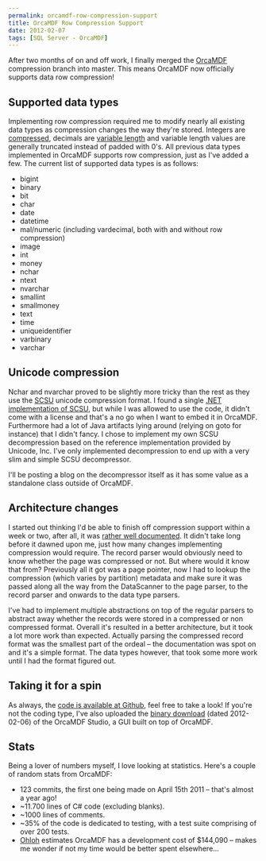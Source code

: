 ```yaml
---
permalink: orcamdf-row-compression-support
title: OrcaMDF Row Compression Support
date: 2012-02-07
tags: [SQL Server - OrcaMDF]
---
```

After two months of on and off work, I finally merged the [OrcaMDF](https://github.com/improvedk/OrcaMDF) compression branch into master. This means OrcaMDF now officially supports data row compression!

<!-- more -->

## Supported data types

Implementing row compression required me to modify nearly all existing data types as compression changes the way they're stored. Integers are [compressed](/the-anatomy-of-row-amp-page-compressed-integers), decimals are [variable length](/how-are-vardecimals-stored) and variable length values are generally truncated instead of padded with 0's. All previous data types implemented in OrcaMDF supports row compression, just as I've added a few. The current list of supported data types is as follows:

* bigint
* binary
* bit
* char
* date
* datetime
* mal/numeric (including vardecimal, both with and without row compression)
* image
* int
* money
* nchar
* ntext
* nvarchar
* smallint
* smallmoney
* text
* time
* uniqueidentifier
* varbinary
* varchar

## Unicode compression

Nchar and nvarchar proved to be slightly more tricky than the rest as they use the [SCSU](http://unicode.org/reports/tr6/) unicode compression format. I found a single [.NET implementation of SCSU](http://gautam-m.blogspot.com/2010/09/standard-compression-scheme-for-unicode.html), but while I was allowed to use the code, it didn't come with a license and that's a no go when I want to embed it in OrcaMDF. Furthermore had a lot of Java artifacts lying around (relying on goto for instance) that I didn't fancy. I chose to implement my own SCSU decompression based on the reference implementation provided by Unicode, Inc. I've only implemented decompression to end up with a very slim and simple SCSU decompressor.

I'll be posting a blog on the decompressor itself as it has some value as a standalone class outside of OrcaMDF.

## Architecture changes

I started out thinking I'd be able to finish off compression support within a week or two, after all, it was [rather well documented](http://www.amazon.com/Microsoft%C2%AE-SQL-Server%C2%AE-2008-Internals/dp/0735626243). It didn't take long before it dawned upon me, just how many changes implementing compression would require. The record parser would obviously need to know whether the page was compressed or not. But where would it know that from? Previously all it got was a page pointer, now I had to lookup the compression (which varies by partition) metadata and make sure it was passed along all the way from the DataScanner to the page parser, to the record parser and onwards to the data type parsers.

I've had to implement multiple abstractions on top of the regular parsers to abstract away whether the records were stored in a compressed or non compressed format. Overall it's resulted in a better architecture, but it took a lot more work than expected. Actually parsing the compressed record format was the smallest part of the ordeal – the documentation was spot on and it's a simple format. The data types however, that took some more work until I had the format figured out.

## Taking it for a spin

As always, the [code is available at Github](https://github.com/improvedk/OrcaMDF), feel free to take a look! If you're not the coding type, I've also uploaded the [binary download](https://github.com/improvedk/OrcaMDF/downloads) (dated 2012-02-06) of the OrcaMDF Studio, a GUI built on top of OrcaMDF.

## Stats

Being a lover of numbers myself, I love looking at statistics. Here's a couple of random stats from OrcaMDF:

* 123 commits, the first one being made on April 15th 2011 – that's almost a year ago!
* ~11.700 lines of C# code (excluding blanks).
* ~1000 lines of comments.
* ~35% of the code is dedicated to testing, with a test suite comprising of over 200 tests.
* [Ohloh](https://www.ohloh.net/p/OrcaMDF) estimates OrcaMDF has a development cost of $144,090 – makes me wonder if not my time would be better spent elsewhere...